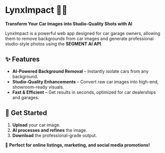# LynxImpact 🚗✨  
**Transform Your Car Images into Studio-Quality Shots with AI**  

LynxImpact is a powerful web app designed for car garage owners, allowing them to remove backgrounds from car images and generate professional studio-style photos using the **SEGMENT AI API**.  

## ✨ Features  
- **AI-Powered Background Removal** – Instantly isolate cars from any background.  
- **Studio-Quality Enhancements** – Convert raw car images into high-end, showroom-ready visuals.  
- **Fast & Efficient** – Get results in seconds, optimized for car dealerships and garages.  

## 🚀 Get Started  
1. **Upload** your car image.  
2. **AI processes and refines** the image.  
3. **Download** the professional-grade output.  

🔹 **Perfect for online listings, marketing, and social media promotions!**  
